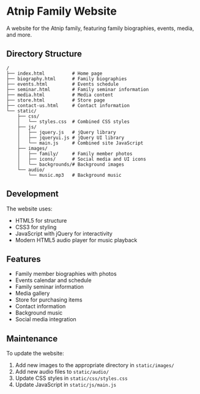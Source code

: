 # Atnip Family Website

A website for the Atnip family, featuring family biographies, events, media, and more.

## Directory Structure

```
/
├── index.html          # Home page
├── biography.html      # Family biographies
├── events.html         # Events schedule
├── seminar.html        # Family seminar information
├── media.html          # Media content
├── store.html          # Store page
├── contact-us.html     # Contact information
└── static/            
    ├── css/           
    │   └── styles.css  # Combined CSS styles
    ├── js/            
    │   ├── jquery.js   # jQuery library
    │   ├── jqueryui.js # jQuery UI library
    │   └── main.js     # Combined site JavaScript
    ├── images/         
    │   ├── family/     # Family member photos
    │   ├── icons/      # Social media and UI icons
    │   └── backgrounds/# Background images
    └── audio/          
        └── music.mp3   # Background music
```

## Development

The website uses:
- HTML5 for structure
- CSS3 for styling
- JavaScript with jQuery for interactivity
- Modern HTML5 audio player for music playback

## Features

- Family member biographies with photos
- Events calendar and schedule
- Family seminar information
- Media gallery
- Store for purchasing items
- Contact information
- Background music
- Social media integration

## Maintenance

To update the website:
1. Add new images to the appropriate directory in `static/images/`
2. Add new audio files to `static/audio/`
3. Update CSS styles in `static/css/styles.css`
4. Update JavaScript in `static/js/main.js`

